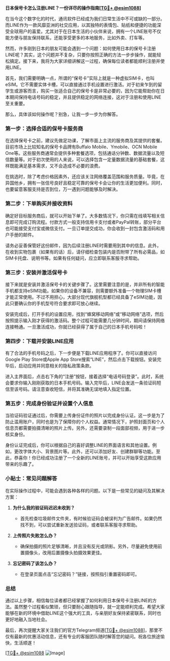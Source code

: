 **日本保号卡怎么注册LINE？一份详尽的操作指南[[TG💪+ @esim1088](https://t.me/s/esim1088)]**

在当今这个数字化的时代，通讯软件已经成为我们日常生活中不可或缺的一部分。而LINE作为一款风靡亚洲的社交应用，以其独特的表情包、贴纸和便捷的功能深受全球用户的喜爱。尤其对于在日本生活的小伙伴来说，拥有一个LINE账号不仅能方便与朋友保持联系，还能享受更多的本地服务，比如外卖、打车等。

然而，许多刚到日本的朋友可能会遇到一个问题：如何使用日本的保号卡注册LINE呢？其实，这个问题并不复杂，只要你按照正确的方法一步步操作，就能轻松搞定。接下来，我将为大家详细讲解这一过程，确保每位读者都能顺利注册并使用LINE。

首先，我们需要明确一点，所谓的“保号卡”实际上就是一种虚拟SIM卡，也叫eSIM。它不需要实体卡槽，可以直接通过手机设置进行激活。对于初来乍到的留学生或游客而言，购买一张适合自己的保号卡是非常必要的，因为它能帮助你在日本期间保持电话号码的稳定，并且提供稳定的网络连接，这对于注册和使用LINE至关重要。

那么，具体该如何操作呢？别急，让我一步一步为你解答。

### 第一步：选择合适的保号卡服务商

在选择保号卡之前，建议先做足功课，了解市面上主流的服务商及其提供的套餐。目前市场上比较知名的保号卡品牌有Buffalo Mobile、Ymobile、OCN Mobile One等。这些服务商通常会提供多种套餐选项，包括通话分钟数、数据流量以及短信数量等。对于初次使用的人来说，可以选择包含一定量数据流量的基础套餐，这样既能满足基本需求，又不会造成不必要的浪费。

在挑选时，除了考虑价格因素外，还应该关注网络覆盖范围和服务质量。毕竟，在异国他乡，拥有一张信号良好且稳定可靠的保号卡会让你的生活更加便利。同时，也要留意客服支持是否到位，万一遇到问题能够及时解决。

### 第二步：下单购买并接收资料

确定好目标服务商后，就可以开始下单了。大多数情况下，你只需在线填写相关信息即可完成订购流程。付款方式一般支持信用卡支付或者PayPal转账，部分平台也可能接受支付宝或微信支付。一旦订单提交成功，你会收到一封包含激活码和用户手册的邮件。

请务必妥善保管好这份邮件，因为后续注册LINE时需要用到其中的信息。此外，在收到实物包裹（如果有的话）后，请仔细检查包装内是否附带了所有必需品，如SIM卡托盘、说明书等。如果有任何疑问，应立即联系客服寻求帮助。

### 第三步：安装并激活保号卡

接下来就是安装并激活保号卡的关键步骤了。这里需要注意的是，并非所有的智能手机都支持eSIM功能。如果你的设备不兼容，则需要额外准备一个物理SIM卡槽才能正常使用。不过不用担心，大部分现代旗舰机型都已经具备了eSIM功能，因此只要确认你的手机型号符合要求即可放心继续。

安装完成后，打开手机的设置应用，找到“蜂窝移动网络”或“移动网络”选项，然后按照提示输入刚才获得的激活码。整个过程可能需要几分钟时间，期间请保持网络连接畅通。一旦激活成功，你就已经获得了属于自己的日本手机号码啦！

### 第四步：下载并安装LINE应用

有了合法的手机号码之后，下一步便是下载LINE应用程序了。你可以直接访问Google Play Store或Apple App Store搜索“LINE”，然后点击下载按钮。安装完毕后，启动应用并同意相关的隐私政策条款。

进入主界面后，点击右下角的“注册”按钮，接着选择“电话号码登录”。此时，系统会要求你输入刚刚获取的日本手机号码。输入完毕后，LINE会发送一条验证码短信至该号码。请注意查收短信，并将其准确无误地填入指定位置。

### 第五步：完成身份验证并设置个人信息

当验证码验证通过后，你需要上传身份证件的照片以完成身份认证。这一步是为了防止滥用账户，同时也是为了保障你的个人权益。通常情况下，护照封面页和个人信息页都需要拍摄清晰的照片上传。另外，还需要录制一段面部视频，用于进一步核实身份。

身份认证完成后，你可以根据自己的喜好调整LINE的界面语言和其他设置。例如，更改字体大小、背景图片等。此外，还可以添加好友、创建群聊等功能。至此，恭喜你！你已经成功注册了一个全新的LINE账号，并可以开始享受这款应用带来的乐趣了。

### 小贴士：常见问题解答

在实际操作过程中，可能会遇到各种各样的问题。以下是一些常见的疑问及其解决方案：

1. **为什么我的验证码迟迟未收到？**
   - 首先检查垃圾邮件文件夹，有时候验证码会被误判为广告邮件。如果仍然找不到，可以尝试重新发送验证码，或者联系客服寻求帮助。

2. **上传照片失败怎么办？**
   - 确保拍摄的照片足够清晰，并且没有反光或阴影。另外，尽量避免使用前置摄像头，改用后置摄像头拍摄效果更佳。

3. **忘记密码了该怎么办？**
   - 在登录页面点击“忘记密码？”链接，按照指引重置密码即可。

### 总结

通过以上步骤，相信每位读者都已经掌握了如何利用日本保号卡注册LINE的方法。虽然整个过程看似繁琐，但只要耐心跟随指导，就一定能顺利完成。希望大家能够在新的环境中借助LINE这个强大的工具，与亲朋好友保持紧密联系，同时也更好地融入当地社会。

最后，再次提醒大家关注我们的官方Telegram频道[[TG💪+ @esim1088](https://t.me/s/esim1088)]，那里不仅有最新的优惠活动信息，还有专业的客服团队随时解答您的疑问。祝各位旅途愉快，生活顺遂！

[[TG💪+ @esim1088](https://t.me/s/esim1088) ![Image](https://i.postimg.cc/4NQfJmqS/Snipaste-2025-05-13-00-14-12.png)]